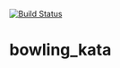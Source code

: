 [![Build Status](https://travis-ci.org/msomji/bowling_kata.svg?branch=master)](https://travis-ci.org/msomji/bowling_kata)

# bowling_kata
